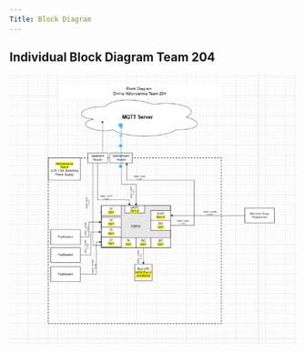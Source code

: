 ```yaml
---
Title: Block Diagram
---
```


 ## Individual Block Diagram Team 204

<img src="../subfolder/BlockDiagram.png">
